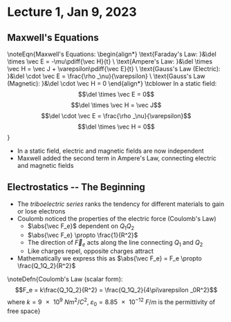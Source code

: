 # Lecture 1, Jan 9, 2023

## Maxwell's Equations

\noteEqn{Maxwell's Equations:
\begin{align*}
	\text{Faraday's Law: }&\del \times \vec E = -\mu\pdiff{\vec H}{t} \\
	\text{Ampere's Law: }&\del \times \vec H = \vec J + \varepsilon\pdiff{\vec E}{t} \\
	\text{Gauss's Law (Electric): }&\del \cdot \vec E = \frac{\rho _\nu}{\varepsilon} \\
	\text{Gauss's Law (Magnetic): }&\del \cdot \vec H = 0
\end{align*}
\tcblower
In a static field:
$$\del \times \vec E = 0$$
$$\del \times \vec H = \vec J$$
$$\del \cdot \vec E = \frac{\rho _\nu}{\varepsilon}$$
$$\del \times \vec H = 0$$
}

* In a static field, electric and magnetic fields are now independent
* Maxwell added the second term in Ampere's Law, connecting electric and magnetic fields

## Electrostatics -- The Beginning

* The *triboelectric series* ranks the tendency for different materials to gain or lose electrons
* Coulomb noticed the properties of the electric force (Coulomb's Law)
	* $\abs{\vec F_e}$ dependent on $Q_1Q_2$
	* $\abs{\vec F_e} \propto \frac{1}{R^2}$
	* The direction of $\vec F_e$ acts along the line connecting $Q_1$ and $Q_2$
	* Like charges repel, opposite charges attract
* Mathematically we express this as $\abs{\vec F_e} = F_e \propto \frac{Q_1Q_2}{R^2}$

\noteDefn{Coulomb's Law (scalar form): $$F_e = k\frac{Q_1Q_2}{R^2} = \frac{Q_1Q_2}{4\pi\varepsilon _0R^2}$$ where $k = \SI{9e9}{Nm^2/C^2}$, $\varepsilon _0 = \SI{8.85e-12}{F/m}$ is the permittivity of free space}

